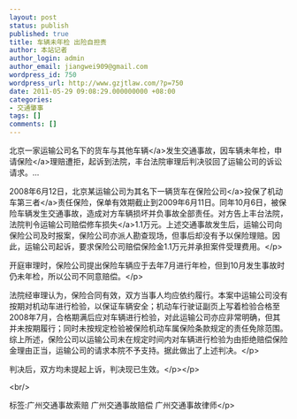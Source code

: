 ```yaml
---
layout: post
status: publish
published: true
title: 车辆未年检 出险自担责
author: 本站记者
author_login: admin
author_email: jiangwei909@gmail.com
wordpress_id: 750
wordpress_url: http://www.gzjtlaw.com/?p=750
date: 2011-05-29 09:08:29.000000000 +08:00
categories:
- 交通肇事
tags: []
comments: []
---
```

<p>北京一家运输公司名下的货车与其他<a>车辆<&#47;a>发生交通事故，因车辆未年检，申请<a>保险<&#47;a>理赔遭拒，起诉到法院，丰台法院审理后判决驳回了运输公司的诉讼请求。... <p> 2008年6月12日，北京某运输公司为其名下一辆货车在<a>保险公司<&#47;a>投保了机动车<a>第三者<&#47;a>责任保险，保单有效期截止到2009年6月11日。同年10月6日，被保险车辆发生交通事故，造成对方车辆损坏并负事故全部责任。对方告上丰台法院，法院判令运输公司赔偿修车<a>损失<&#47;a>1.1万元。上述交通事故发生后，运输公司向保险公司及时报案，保险公司亦派人勘查现场，但事后却没有予以保险理赔。因此，运输公司起诉，要求保险公司赔偿保险金1.1万元并承担案件受理费用。<&#47;p><p>开庭审理时，保险公司提出保险车辆应于去年7月进行年检，但到10月发生事故时仍未年检，所以公司不同意赔偿。<&#47;p><p>法院经审理认为，保险合同有效，双方当事人均应依约履行。本案中运输公司没有按期对机动车进行检验，以保证车辆安全；机动车行驶证副页上写着检验合格至2008年7月，合格期满后应对车辆进行检验，对此运输公司亦应非常明确，但其并未按期履行；同时未按规定检验被保险机动车属保险条款规定的责任免除范围。综上所述，保险公司以运输公司未在规定时间内对车辆进行检验为由拒绝赔偿保险金理由正当，运输公司的请求本院不予支持。据此做出了上述判决。<&#47;p><p>判决后，双方均未提起上诉，判决现已生效。<&#47;p><&#47;p><br&#47;><p>标签:广州交通事故索赔 广州交通事故赔偿 广州交通事故律师<&#47;p>
